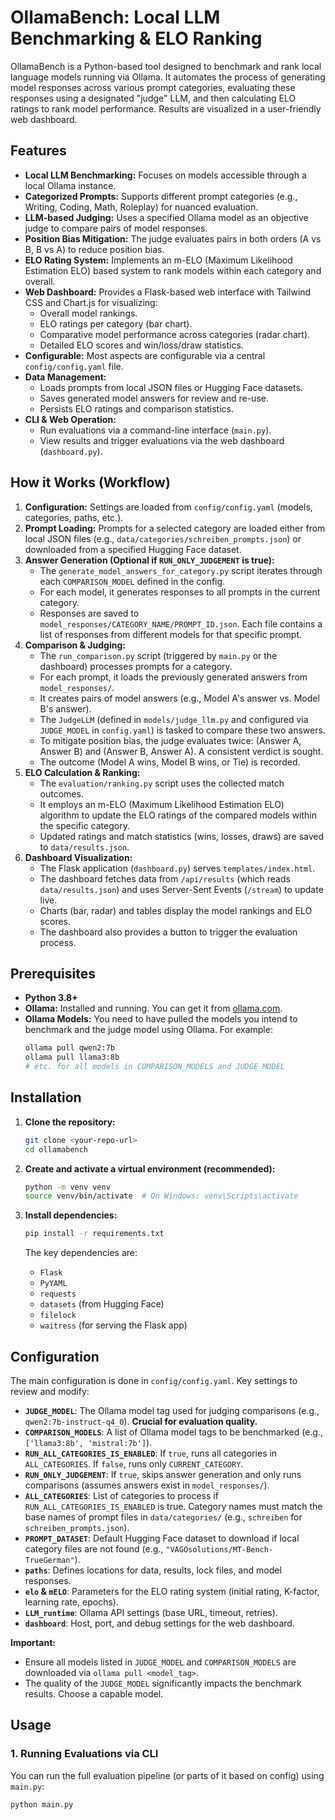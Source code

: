 # OllamaBench: Local LLM Benchmarking & ELO Ranking

OllamaBench is a Python-based tool designed to benchmark and rank local language models running via Ollama. It automates the process of generating model responses across various prompt categories, evaluating these responses using a designated "judge" LLM, and then calculating ELO ratings to rank model performance. Results are visualized in a user-friendly web dashboard.

## Features

* **Local LLM Benchmarking:** Focuses on models accessible through a local Ollama instance.
* **Categorized Prompts:** Supports different prompt categories (e.g., Writing, Coding, Math, Roleplay) for nuanced evaluation.
* **LLM-based Judging:** Uses a specified Ollama model as an objective judge to compare pairs of model responses.
* **Position Bias Mitigation:** The judge evaluates pairs in both orders (A vs B, B vs A) to reduce position bias.
* **ELO Rating System:** Implements an m-ELO (Maximum Likelihood Estimation ELO) based system to rank models within each category and overall.
* **Web Dashboard:** Provides a Flask-based web interface with Tailwind CSS and Chart.js for visualizing:
    * Overall model rankings.
    * ELO ratings per category (bar chart).
    * Comparative model performance across categories (radar chart).
    * Detailed ELO scores and win/loss/draw statistics.
* **Configurable:** Most aspects are configurable via a central `config/config.yaml` file.
* **Data Management:**
    * Loads prompts from local JSON files or Hugging Face datasets.
    * Saves generated model answers for review and re-use.
    * Persists ELO ratings and comparison statistics.
* **CLI & Web Operation:**
    * Run evaluations via a command-line interface (`main.py`).
    * View results and trigger evaluations via the web dashboard (`dashboard.py`).

## How it Works (Workflow)

1.  **Configuration:** Settings are loaded from `config/config.yaml` (models, categories, paths, etc.).
2.  **Prompt Loading:** Prompts for a selected category are loaded either from local JSON files (e.g., `data/categories/schreiben_prompts.json`) or downloaded from a specified Hugging Face dataset.
3.  **Answer Generation (Optional if `RUN_ONLY_JUDGEMENT` is true):**
    * The `generate_model_answers_for_category.py` script iterates through each `COMPARISON_MODEL` defined in the config.
    * For each model, it generates responses to all prompts in the current category.
    * Responses are saved to `model_responses/CATEGORY_NAME/PROMPT_ID.json`. Each file contains a list of responses from different models for that specific prompt.
4.  **Comparison & Judging:**
    * The `run_comparison.py` script (triggered by `main.py` or the dashboard) processes prompts for a category.
    * For each prompt, it loads the previously generated answers from `model_responses/`.
    * It creates pairs of model answers (e.g., Model A's answer vs. Model B's answer).
    * The `JudgeLLM` (defined in `models/judge_llm.py` and configured via `JUDGE_MODEL` in `config.yaml`) is tasked to compare these two answers.
    * To mitigate position bias, the judge evaluates twice: (Answer A, Answer B) and (Answer B, Answer A). A consistent verdict is sought.
    * The outcome (Model A wins, Model B wins, or Tie) is recorded.
5.  **ELO Calculation & Ranking:**
    * The `evaluation/ranking.py` script uses the collected match outcomes.
    * It employs an m-ELO (Maximum Likelihood Estimation ELO) algorithm to update the ELO ratings of the compared models within the specific category.
    * Updated ratings and match statistics (wins, losses, draws) are saved to `data/results.json`.
6.  **Dashboard Visualization:**
    * The Flask application (`dashboard.py`) serves `templates/index.html`.
    * The dashboard fetches data from `/api/results` (which reads `data/results.json`) and uses Server-Sent Events (`/stream`) to update live.
    * Charts (bar, radar) and tables display the model rankings and ELO scores.
    * The dashboard also provides a button to trigger the evaluation process.

## Prerequisites

* **Python 3.8+**
* **Ollama:** Installed and running. You can get it from [ollama.com](https://ollama.com/).
* **Ollama Models:** You need to have pulled the models you intend to benchmark and the judge model using Ollama. For example:
    ```bash
    ollama pull qwen2:7b
    ollama pull llama3:8b
    # etc. for all models in COMPARISON_MODELS and JUDGE_MODEL
    ```

## Installation

1.  **Clone the repository:**
    ```bash
    git clone <your-repo-url>
    cd ollamabench
    ```

2.  **Create and activate a virtual environment (recommended):**
    ```bash
    python -m venv venv
    source venv/bin/activate  # On Windows: venv\Scripts\activate
    ```

3.  **Install dependencies:**
    ```bash
    pip install -r requirements.txt
    ```
    The key dependencies are:
    * `Flask`
    * `PyYAML`
    * `requests`
    * `datasets` (from Hugging Face)
    * `filelock`
    * `waitress` (for serving the Flask app)

## Configuration

The main configuration is done in `config/config.yaml`. Key settings to review and modify:

* **`JUDGE_MODEL`**: The Ollama model tag used for judging comparisons (e.g., `qwen2:7b-instruct-q4_0`). **Crucial for evaluation quality.**
* **`COMPARISON_MODELS`**: A list of Ollama model tags to be benchmarked (e.g., `['llama3:8b', 'mistral:7b']`).
* **`RUN_ALL_CATEGORIES_IS_ENABLED`**: If `true`, runs all categories in `ALL_CATEGORIES`. If `false`, runs only `CURRENT_CATEGORY`.
* **`RUN_ONLY_JUDGEMENT`**: If `true`, skips answer generation and only runs comparisons (assumes answers exist in `model_responses/`).
* **`ALL_CATEGORIES`**: List of categories to process if `RUN_ALL_CATEGORIES_IS_ENABLED` is true. Category names must match the base names of prompt files in `data/categories/` (e.g., `schreiben` for `schreiben_prompts.json`).
* **`PROMPT_DATASET`**: Default Hugging Face dataset to download if local category files are not found (e.g., `"VAGOsolutions/MT-Bench-TrueGerman"`).
* **`paths`**: Defines locations for data, results, lock files, and model responses.
* **`elo` & `mELO`**: Parameters for the ELO rating system (initial rating, K-factor, learning rate, epochs).
* **`LLM_runtime`**: Ollama API settings (base URL, timeout, retries).
* **`dashboard`**: Host, port, and debug settings for the web dashboard.

**Important:**
* Ensure all models listed in `JUDGE_MODEL` and `COMPARISON_MODELS` are downloaded via `ollama pull <model_tag>`.
* The quality of the `JUDGE_MODEL` significantly impacts the benchmark results. Choose a capable model.

## Usage

### 1. Running Evaluations via CLI

You can run the full evaluation pipeline (or parts of it based on config) using `main.py`:

```bash
python main.py

